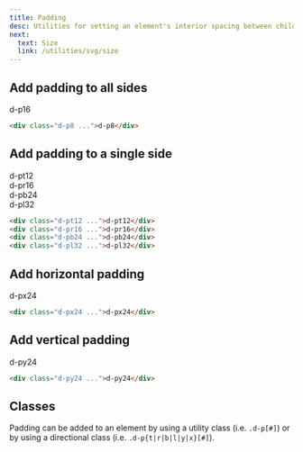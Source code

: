 ```yaml
---
title: Padding
desc: Utilities for setting an element's interior spacing between child elements and the element's box edge.
next:
  text: Size
  link: /utilities/svg/size
---
```


## Add padding to all sides

<code-well-header class="d-fl-center d-p24 d-bgc-purple-100 d-bgo50 d-w100p d-hmn216" custom>
  <div class="d-h128 d-w128 d-p16 d-bar8 d-bgc-purple-200 d-of-hidden"><div class="d-fl-center d-fl1 d-h100p d-bgc-purple-300 d-bar4 d-fs14 d-ff-mono">d-p16</div></div>
</code-well-header>

```html
<div class="d-p8 ...">d-p8</div>
```

## Add padding to a single side

<code-well-header class="d-d-flex d-fw-wrap d-ai-start d-jc-center d-bgc-green-100 d-bgo50 d-w100p d-hmn216 d-flow24" custom>
  <div class="d-as-center d-pt12 d-bar8 d-bgc-green-300 d-of-hidden"><div class="d-fl-center d-p16 d-bgc-green-200 d-bbr4 d-fs14 d-ff-mono">d-pt12</div></div>
  <div class="d-as-center d-pr16 d-bar8 d-bgc-green-300 d-of-hidden"><div class="d-fl-center d-p16 d-bgc-green-200 d-brl4 d-fs14 d-ff-mono">d-pr16</div></div>
  <div class="d-as-center d-pb24 d-bar8 d-bgc-green-300 d-of-hidden"><div class="d-fl-center d-p16 d-bgc-green-200 d-btr4 d-fs14 d-ff-mono">d-pb24</div></div>
  <div class="d-as-center d-pl32 d-bar8 d-bgc-green-300 d-of-hidden"><div class="d-fl-center d-p16 d-bgc-green-200 d-brr4 d-fs14 d-ff-mono">d-pl32</div></div>
</code-well-header>

```html
<div class="d-pt12 ...">d-pt12</div>
<div class="d-pr16 ...">d-pr16</div>
<div class="d-pb24 ...">d-pb24</div>
<div class="d-pl32 ...">d-pl32</div>
```

## Add horizontal padding

<code-well-header class="d-d-flex d-fw-wrap d-ai-start d-jc-center d-bgc-pink-100 d-bgo50 d-w100p d-hmn216" custom>
  <div class="d-as-center d-px24 d-bar8 d-bgc-pink-300 d-of-hidden"><div class="d-fl-center d-p16 d-bgc-pink-200 d-fs14 d-ff-mono">d-px24</div></div>
</code-well-header>

```html
<div class="d-px24 ...">d-px24</div>
```

## Add vertical padding

<code-well-header class="d-d-flex d-fw-wrap d-ai-start d-jc-center d-bgc-red-100 d-bgo50 d-w100p d-hmn216" custom>
  <div class="d-as-center d-py24 d-bar8 d-bgc-red-300 d-of-hidden">
    <div class="d-fl-center d-p16 d-bgc-red-200 d-fs14 d-ff-mono">d-py24</div>
  </div>
</code-well-header>

```html
<div class="d-py24 ...">d-py24</div>
```

<script setup>
  import { directions, values } from '@data/spacing.json';
</script>

## Classes
Padding can be added to an element by using a utility class (i.e. `.d-p[#]`) or by using a directional class (i.e. `.d-p{t|r|b|l|y|x}[#]`).

<div class="d-h464 d-of-y-scroll d-bb d-bc-black-200">
  <utility-class-table>
    <template #content>
      <!-- Positive paddings -->
      <tbody v-for="i in directions">
          <tr v-for="{ value: val, output } in values">
              <th scope="row" class="d-ff-mono d-fc-purple d-fw-normal d-fs12">
                <span v-if="i !== 'All'">.d-p{{ i[0] }}{{ val }}</span>
                <span v-else>.d-p{{ val }}</span>
              </th>
              <td class="d-ff-mono d-fc-orange-500 d-fs12">
                  <span v-if="i == 'y'">
                    padding-top: {{ output }} !important;<br/>
                    padding-bottom: {{ output }} !important;
                  </span>
                  <span v-else-if="i == 'x'">
                    padding-right: {{ output }} !important;<br/>
                    padding-left: {{ output }} !important;
                  </span>
                  <span v-else>
                    <span v-if="i !== 'All'">padding-{{ i }}: {{ output }} !important; </span>
                    <span v-else>padding: {{ output }} !important</span>
                  </span>
              </td>
          </tr>
      </tbody>
      <!-- Unset paddings -->
      <tbody>
        <tr v-for="i in directions">
          <th scope="row" class="d-ff-mono d-fc-purple d-fw-normal d-fs12">
            <span v-if="i !== 'All'">.d-p{{ i[0] }}-unset</span>
            <span v-else>.d-p-unset</span>
          </th>
          <td class="d-ff-mono d-fc-orange-500 d-fs12">
            <span v-if="i == 'y'">
              padding-top: unset !important;<br/>
              padding-bottom: unset !important;
            </span>
            <span v-else-if="i == 'x'">
              padding-right: unset !important;<br/>
              padding-left: unset !important;
            </span>
            <span v-else>
              <span v-if="i !== 'All'">padding-{{ i }}: unset !important; </span>
              <span v-else>padding: unset !important</span>
            </span>
          </td>
        </tr>
      </tbody>
    </template>
  </utility-class-table>
</div>